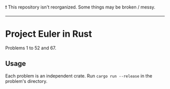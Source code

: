 :exclamation: This repository isn't reorganized. Some things may be broken / messy.

------------------------------


# Project Euler in Rust

Problems 1 to 52 and 67.


## Usage

Each problem is an independent crate. Run `cargo run --release` in the problem's directory.
